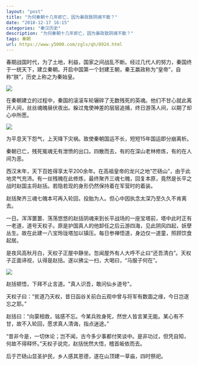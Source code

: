 ```yaml
---
layout: "post"
title: "为何秦朝十几年即亡，因为暴政致阴魂不散？"
date: "2018-12-17 16:15"
categories: "秦汉历史"
description: "为何秦朝十几年即亡，因为暴政致阴魂不散？"
tags: 秦朝
url: https://www.y5000.com/zgls/qh/8924.html
---
```






春期战国时代，为了土地，利益，国家之间战乱不断。经过几代人的努力，秦国终于一统天下，建立秦朝。开启中国第一个封建王朝，秦王嬴政称为“皇帝”，自称“朕”，历史上称之为秦始皇。

![](https://img.y5000.com/uploads/allimg/170103/8-1F103102452C3.jpg)

在秦朝建立的过程中，秦国的滚滚车轮辗碎了无数残死的英魂。他们不甘心就此离开人间，丝丝魂魄昼伏夜出。躲过鬼使神差的层层追捕，终日游荡人间，以期了却心中所愿。

![](https://img.y5000.com/uploads/allimg/170103/1031242K9-0.jpg)

为平息天下怨气，上天降下灾祸。致使秦朝国运不长，短短15年国运即分崩离析。

秦朝已亡，残死冤魂无有泄愤的出口。四散而去，有的在深山老林修炼，有的在人间为恶。

西汉末年，天下百姓得享太平200余年。在高祖皇帝的龙兴之地“芒砀山”，由于此地灵气充沛。有一丝残魄在此修炼，最终聚齐三魂七魄，回复本原，竟然是长平之战时赵国主将赵括。若隐若现的身形仍然保持着在军营时的着装。

赵括聚齐三魂七魄本可再入轮回，投胎为人。但心中因执念太深乃至久久不肯离去。

一日。浑浑噩噩、荡荡悠悠的赵括阴魂来到长平战场的一座宝塔前，塔中此时正有一老道，道号天权子。原是护国真人的他卸任之后云游四海，见此阴风四起，妖孽丛生。故在此建一八宝玲珑塔加以镇压。每日参禅悟道，身边仅一道童，照顾饮食起居。

是夜风高秋月白，天权子正屋中静坐。忽闻屋外有人大呼不止曰“还吾清白”。天权子正面谛视，认得是赵括。遂以拂尘一扫，大喝曰，“马服子何在”。

![](https://img.y5000.com/uploads/allimg/170103/8-1F103102525V1.jpg)

赵括顿悟，下拜不止言道。"真人识吾，敢问仙乡道号"。

天权子曰：“贫道乃天权，昔日函谷关前白云观中曾与将军有数面之缘，今日岂遂忘之耶。”

赵括曰：“向蒙相救，铭感不忘。今某兵败身死，然世人皆言某无能。某心有不甘，故不入轮回，愿求真人清诲，指点迷途。”

“昔非今是，一切休论；岂不闻，古今多少事都付笑谈中。是非功过，但凭自知，何故不得释怀。”天权子说完，赵括恍然大悟，稽首皈依而去。

后于芒砀山显圣护民，乡人感其恩德，遂在山顶建一草庙，四时祭祀。
